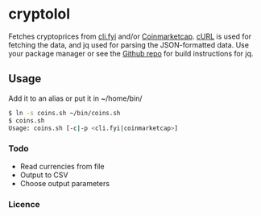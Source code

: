 # cryptolol
Fetches cryptoprices from [cli.fyi](https://www.cli.fyi) and/or [Coinmarketcap](https://www.coinmarketcap.com). [cURL](https://github.com/curl/curl) is used for fetching the data, and jq used for parsing the JSON-formatted data. Use your package manager or see the [Github repo](https://github.com/stedolan/jq) for build instructions for jq.

## Usage

Add it to an alias or put it in ~/home/bin/


```bash
$ ln -s coins.sh ~/bin/coins.sh 
$ coins.sh
Usage: coins.sh [-c|-p <cli.fyi|coinmarketcap>]
```


### Todo
* Read currencies from file
* Output to CSV
* Choose output parameters

### Licence

